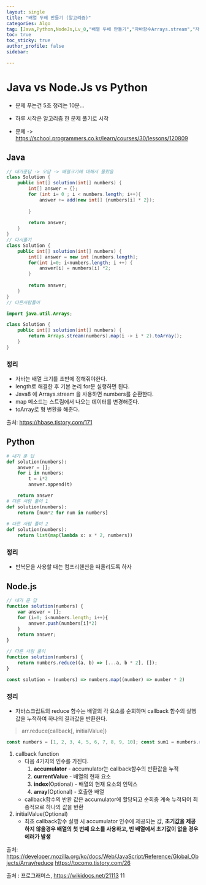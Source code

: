 ```yaml
---
layout: single
title: "배열 두배 만들기 (알고리즘)"
categories: Algo
tag: [Java,Python,NodeJs,Lv_0,"배열 두배 만들기","자바함수Arrays.stream","자바함수map","자바함수toArray","자스함수reduce","자스함수map"]
toc: true
toc_sticky: true
author_profile: false
sidebar:

---
```

# Java vs Node.Js vs Python
- 문제 푸는건 5초 정리는 10분...
- 하루 시작은 알고리즘 한 문제 풀기로 시작

- 문제 -> https://school.programmers.co.kr/learn/courses/30/lessons/120809

## Java

```java
// 내가푼답 -> 오답 -> 배열크기에 대해서 몰랐음
class Solution {
    public int[] solution(int[] numbers) {
        int[] answer = {};
        for (int i= 0 ; i < numbers.length; i++){
            answer += add(new int[] {numbers[i] * 2});
            
        }
        
        return answer;
    }
}
// 다시풀기
class Solution {
    public int[] solution(int[] numbers) {
        int[] answer = new int [numbers.length];
        for(int i=0; i<numbers.length; i ++) {
            answer[i] = numbers[i] *2;
        }
        
        return answer;
    }
}
// 다른사람풀이 

import java.util.Arrays;

class Solution {
    public int[] solution(int[] numbers) {
        return Arrays.stream(numbers).map(i -> i * 2).toArray();
    }
}
```
### 정리
- 자바는 배열 크기를 초반에 정해줘야한다.
- length로 해결한 후 기본 논리 for문 실행하면 된다.
- Java8 에 Arrays.stream 을 사용하면 numbers를 순환한다.
- map 메소드는 스트림에서 나오는 데이터를 변경해준다.
- toArray로 형 변환을 해준다.

출처: https://hbase.tistory.com/171


## Python
```python
# 내가 푼 답
def solution(numbers):
    answer = [];
    for i in numbers:
        t = i*2
        answer.append(t)

    return answer
# 다른 사람 풀이 1
def solution(numbers):
    return [num*2 for num in numbers]
    
# 다른 사람 풀이 2
def solution(numbers):
    return list(map(lambda x: x * 2, numbers))
```
### 정리
- 반복문을 사용할 때는 컴프리핸션을 떠올리도록 하자



## Node.js

```javascript
// 내가 푼 답
function solution(numbers) {
    var answer = [];
    for (i=0; i<numbers.length; i++){
        answer.push(numbers[i]*2)
    }
    return answer;
}

// 다른 사람 풀이
function solution(numbers) {
    return numbers.reduce((a, b) => [...a, b * 2], []);
}

const solution = (numbers) => numbers.map((number) => number * 2)
```
### 정리
- 자바스크립트의 reduce 함수는 배열의 각 요소를 순회하며 callback 함수의 실행 값을 누적하여 하나의 결과값을 반환한다.
>arr.reduce(callback[, initialValue])

```javascript
const numbers = [1, 2, 3, 4, 5, 6, 7, 8, 9, 10]; const sum1 = numbers.reduce((accumulator, currentNumber) => accumulator + currentNumber); console.log('sum1 =', sum1);
```
1.  callback function  
    -   다음 4가지의 인수를 가진다.
        1.  **accumulator** - accumulator는 callback함수의 반환값을 누적
        2.  **currentValue** - 배열의 현재 요소
        3.  **index**(Optional) - 배열의 현재 요소의 인덱스
        4.  **array**(Optional) - 호출한 배열
    -   callback함수의 반환 값은 accumulator에 할당되고 순회중 계속 누적되어 최종적으로 하나의 값을 반환
2.  initialValue(Optional)
    -   최초 callback함수 실행 시 accumulator 인수에 제공되는 값, **초기값을 제공하지 않을경우 배열의 첫 번째 요소를 사용하고, 빈 배열에서 초기값이 없을 경우 에러가 발생**

출처: https://developer.mozilla.org/ko/docs/Web/JavaScript/Reference/Global_Objects/Array/reduce
https://tocomo.tistory.com/26

출처 : 프로그래머스, https://wikidocs.net/21113
11